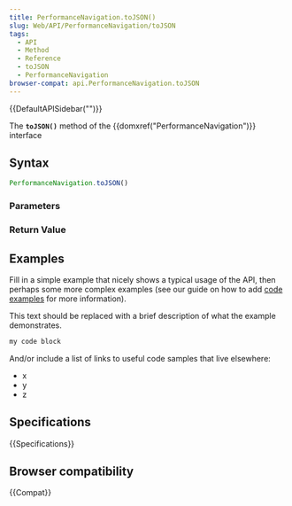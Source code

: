 ```yaml
---
title: PerformanceNavigation.toJSON()
slug: Web/API/PerformanceNavigation/toJSON
tags:
  - API
  - Method
  - Reference
  - toJSON
  - PerformanceNavigation
browser-compat: api.PerformanceNavigation.toJSON
---
```

{{DefaultAPISidebar("")}}

The **`toJSON()`** method of the {{domxref("PerformanceNavigation")}} interface 

## Syntax

```js
PerformanceNavigation.toJSON()
```

### Parameters



### Return Value



## Examples

Fill in a simple example that nicely shows a typical usage of the API, then perhaps some more complex examples (see our guide on how to add [code examples](/en-US/docs/MDN/Contribute/Structures/Code_examples) for more information).

This text should be replaced with a brief description of what the example demonstrates.

```js
my code block
```

And/or include a list of links to useful code samples that live elsewhere:

*   x
*   y
*   z

## Specifications

{{Specifications}}

## Browser compatibility

{{Compat}}

